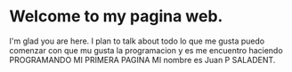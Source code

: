 # Welcome to my pagina web.   

I'm glad you are here. I plan to talk about todo lo que me gusta 
puedo comenzar con que mu gusta la programacion y es me encuentro haciendo
PROGRAMANDO MI PRIMERA PAGINA
MI nombre es Juan P SALADENT.
